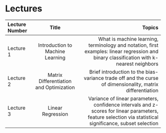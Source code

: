 # Lectures

| Lecture Number    | Title          | Topics |
| :---         |     :---:      |          ---: |
| Lecture 1    | Introduction to Machine Learning | What is machine learning, terminology and notation, first examples: linear regression and binary classification with k-nearest neighbors |
| Lecture 2    | Matrix Differentiation and Optimization    | Brief introduction to the bias-variance trade off and the curse of dimensionality, matrix differentiation   |
| Lecture 3    | Linear Regression    | Variance of linear parameters, confidence intervals and z-scores for linear parameters, feature selection via statistical significance, subset selection   |
